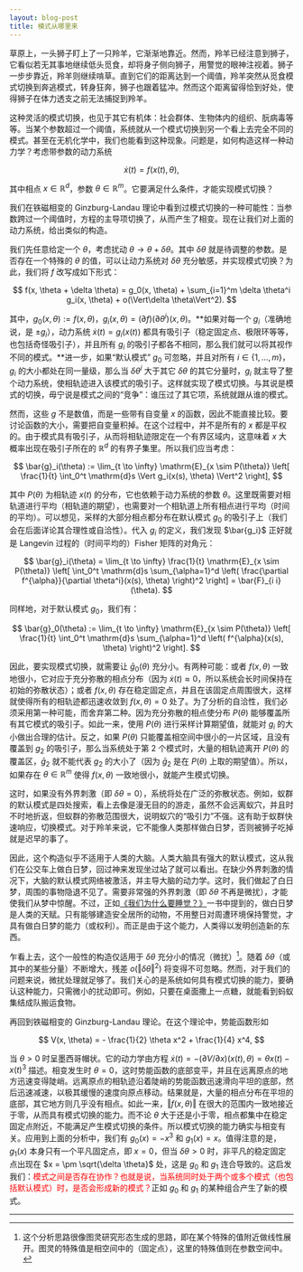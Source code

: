 ```yaml
---
layout: blog-post
title: 模式从哪里来
---
```


草原上，一头狮子盯上了一只羚羊，它渐渐地靠近。然而，羚羊已经注意到狮子，它看似若无其事地继续低头觅食，却将身子侧向狮子，用警觉的眼神注视着。狮子一步步靠近，羚羊则继续啃草。直到它们的距离达到一个阈值，羚羊突然从觅食模式切换到奔逃模式，转身狂奔，狮子也跟着猛冲。然而这个距离留得恰到好处，使得狮子在体力透支之前无法捕捉到羚羊。

这种灵活的模式切换，也见于其它有机体：社会群体、生物体内的组织、朊病毒等等。当某个参数超过一个阈值，系统就从一个模式切换到另一个看上去完全不同的模式。甚至在无机化学中，我们也能看到这种现象。问题是，如何构造这样一种动力学？考虑带参数的动力系统

$$ \dot{x}(t) = f(x(t), \theta), $$

其中相点 $x \in \mathbb{R}^d$，参数 $\theta \in \mathbb{R}^m$。它要满足什么条件，才能实现模式切换？

我们在铁磁相变的 Ginzburg-Landau 理论中看到过模式切换的一种可能性：当参数跨过一个阈值时，方程的主导项切换了，从而产生了相变。现在让我们对上面的动力系统，给出类似的构造。

我们先任意给定一个 $\theta$，考虑扰动 $\theta \to \theta + \delta \theta$。其中 $\delta \theta$ 就是待调整的参数。是否存在一个特殊的 $\theta$ 的值，可以让动力系统对 $\delta \theta$ 充分敏感，并实现模式切换？为此，我们将 $f$ 改写成如下形式：

$$ f(x, \theta + \delta \theta) = g_0(x, \theta) + \sum_{i=1}^m \delta \theta^i g_i(x, \theta) + o(\Vert\delta \theta\Vert^2). $$

其中，$g_0(x, \theta) := f(x, \theta)$，$g_i(x, \theta) = (\partial f)(\partial \theta^i)(x, \theta)$。**如果对每一个 $g_i$（准确地说，是 $\pm g_i$），动力系统 $\dot{x}(t) = g_i(x(t))$ 都具有吸引子（稳定固定点、极限环等等，也包括奇怪吸引子），并且所有 $g_i$ 的吸引子都各不相同，那么我们就可以将其视作不同的模式。**进一步，如果“默认模式” $g_0$ 可忽略，并且对所有 $i \in \{1, \ldots, m\}$，$g_i$ 的大小都处在同一量级，那么当 $\delta \theta^i$ 大于其它 $\delta \theta$ 的其它分量时，$g_i$ 就主导了整个动力系统，使相轨迹进入该模式的吸引子。这样就实现了模式切换。与其说是模式的切换，毋宁说是模式之间的“竞争”：谁压过了其它项，系统就跟从谁的模式。

然而，这些 $g$ 不是数值，而是一些带有自变量 $x$ 的函数，因此不能直接比较。要讨论函数的大小，需要把自变量积掉。在这个过程中，并不是所有的 $x$ 都是平权的。由于模式具有吸引子，从而将相轨迹限定在一个有界区域内，这意味着 $x$ 大概率出现在吸引子所在的 $\mathbb{R}^d$ 的有界子集里。所以我们应当考虑：

$$ \bar{g}_i(\theta) := \lim_{t \to \infty} \mathrm{E}_{x \sim P(\theta)} \left[ \frac{1}{t} \int_0^t \mathrm{d}s \Vert g_i(x(s), \theta) \Vert^2 \right], $$

其中 $P(\theta)$ 为相轨迹 $x(t)$ 的分布，它也依赖于动力系统的参数 $\theta$。这里既需要对相轨道进行平均（相轨道的期望），也需要对一个相轨道上所有相点进行平均（时间的平均）。可以想见，采样的大部分相点都分布在默认模式 $g_0$ 的吸引子上（我们会在后面详论其合理性或自洽性）。代入 $g_i$ 的定义，我们发现 $\bar{g_i}$ 正好就是 Langevin 过程的（时间平均的）Fisher 矩阵的对角元：

$$ \bar{g}_i(\theta) = \lim_{t \to \infty} \frac{1}{t} \mathrm{E}_{x \sim P(\theta)} \left[ \int_0^t \mathrm{d}s \sum_{\alpha=1}^d \left( \frac{\partial f^{\alpha}}{\partial \theta^i}(x(s), \theta) \right)^2 \right] = \bar{F}_{i i}(\theta). $$

同样地，对于默认模式 $g_0$，我们有：

$$ \bar{g}_0(\theta) := \lim_{t \to \infty} \mathrm{E}_{x \sim P(\theta)} \left[ \frac{1}{t} \int_0^t \mathrm{d}s \sum_{\alpha=1}^d \left( f^{\alpha}(x(s), \theta) \right)^2 \right]. $$

因此，要实现模式切换，就需要让 $\bar{g}_0(\theta)$ 充分小。有两种可能：或者 $f(x, \theta)$ 一致地很小，它对应于充分弥散的相点分布（因为 $\dot{x}(t) \approx 0$，所以系统会长时间保持在初始的弥散状态）；或者 $f(x, \theta)$ 存在稳定固定点，并且在该固定点周围很大，这样就使得所有的相轨迹都迅速收敛到 $f(x, \theta) = 0$ 处了。为了分析的自洽性，我们必须采用第一种可能，而舍弃第二种。因为充分弥散的相点使分布 $P(\theta)$ 能够覆盖所有其它模式的吸引子。如此一来，使用 $P(\theta)$ 进行采样计算期望值，就能对 $g_i$ 的大小做出合理的估计。反之，如果 $P(\theta)$ 只能覆盖相空间中很小的一片区域，且没有覆盖到 $g_2$ 的吸引子，那么当系统处于第 $2$ 个模式时，大量的相轨迹离开 $P(\theta)$ 的覆盖区，$\bar{g}_2$ 就不能代表 $g_2$ 的大小了（因为 $\bar{g}_2$ 是在 $P(\theta)$ 上取的期望值）。所以，如果存在 $\theta \in \mathbb{R}^m$ 使得 $f(x, \theta)$ 一致地很小，就能产生模式切换。

这时，如果没有外界刺激（即 $\delta \theta = 0$），系统将处在广泛的弥散状态。例如，蚁群的默认模式是四处搜索，看上去像是漫无目的的游走，虽然不会远离蚁穴，并且时不时地折返，但蚁群的弥散范围很大，说明蚁穴的“吸引力”不强。这有助于蚁群快速响应，切换模式。对于羚羊来说，它不能像人类那样做白日梦，否则被狮子吃掉就是迟早的事了。

因此，这个构造似乎不适用于人类的大脑。人类大脑具有强大的默认模式，这从我们在公交车上做白日梦，回过神来发现坐过站了就可以看出。在缺少外界刺激的情况下，大脑的默认模式网络被激活，并主导大脑的动力学。这时，我们做起了白日梦，周围的事物隐退不见了。需要非常强的外界刺激（即 $\delta \theta$ 不再是微扰），才能使我们从梦中惊醒。不过，正如[《我们为什么要睡觉？》](https://book.douban.com/subject/35332778/)一书中提到的，做白日梦是人类的天赋。只有能够建造安全居所的动物，不用整日对周遭环境保持警觉，才具有做白日梦的能力（或权利）。而正是由于这个能力，人类得以发明创造新的东西。

乍看上去，这个一般性的构造仅适用于 $\delta \theta$ 充分小的情况（微扰）[^turing]。随着 $\delta \theta$（或其中的某些分量）不断增大，残差 $o(\Vert\delta \theta\Vert^2)$ 将变得不可忽略。然而，对于我们的问题来说，微扰处理就足够了。我们关心的是系统如何具有模式切换的能力，要确认这种能力，只需微小的扰动即可。例如，只要在桌面撒上一点糖，就能看到蚂蚁集结成队搬运食物。

  [^turing]: 这个分析思路很像图灵研究形态生成的思路，即在某个特殊的值附近做线性展开。图灵的特殊值是相空间中的（固定点），这里的特殊值则在参数空间中。

再回到铁磁相变的 Ginzburg-Landau 理论。在这个理论中，势能函数形如

$$ V(x, \theta) = - \frac{1}{2} \theta x^2 + \frac{1}{4} x^4, $$

当 $\theta > 0$ 时呈墨西哥帽状。它的动力学由方程 $\dot{x}(t) = -(\partial V / \partial x)(x(t), \theta) = \theta x(t) - x(t)^3$ 描述。相变发生时 $\theta = 0$，这时势能函数的底部变平，并且在远离原点的地方迅速变得陡峭。远离原点的相轨迹沿着陡峭的势能函数迅速滑向平坦的底部，然后迅速减速，以极其缓慢的速度向原点移动。结果就是，大量的相点分布在平坦的底部，其它地方则几乎没有相点。如此一来，$\Vert f(x, \theta) \Vert$ 在很大的范围内一致地接近于零，从而具有模式切换的能力。而不论 $\theta$ 大于还是小于零，相点都集中在稳定固定点附近，不能满足产生模式切换的条件。所以模式切换的能力确实与相变有关。应用到上面的分析中，我们有 $g_0(x) = -x^3$ 和 $g_1(x) = x$。值得注意的是，$g_1(x)$ 本身只有一个平凡固定点，即 $x = 0$，但当 $\delta \theta > 0$ 时，非平凡的稳定固定点出现在 $x = \pm \sqrt{\delta \theta}$ 处，这是 $g_0$ 和 $g_1$ 连合导致的。这启发我们：<font color="red">模式之间是否存在协作？也就是说，当系统同时处于两个或多个模式（也包括默认模式）时，是否会形成新的模式？</font>正如 $g_0$ 和 $g_1$ 的某种组合产生了新的模式。

---

